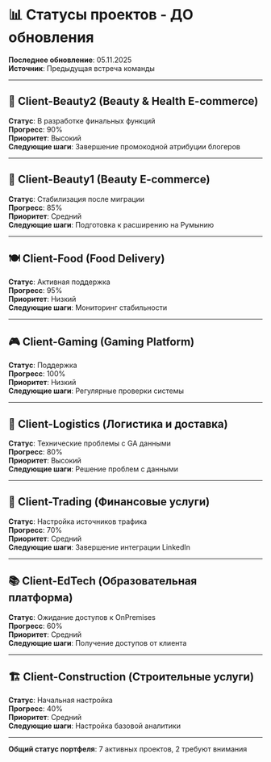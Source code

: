 # 📊 Статусы проектов - ДО обновления
**Последнее обновление**: 05.11.2025  
**Источник**: Предыдущая встреча команды

---

## 🧴 Client-Beauty2 (Beauty & Health E-commerce)
**Статус**: В разработке финальных функций  
**Прогресс**: 90%  
**Приоритет**: Высокий  
**Следующие шаги**: Завершение промокодной атрибуции блогеров

---

## 🌺 Client-Beauty1 (Beauty E-commerce)  
**Статус**: Стабилизация после миграции  
**Прогресс**: 85%  
**Приоритет**: Средний  
**Следующие шаги**: Подготовка к расширению на Румынию

---

## 🍽️ Client-Food (Food Delivery)
**Статус**: Активная поддержка  
**Прогресс**: 95%  
**Приоритет**: Низкий  
**Следующие шаги**: Мониторинг стабильности

---

## 🎮 Client-Gaming (Gaming Platform)
**Статус**: Поддержка  
**Прогресс**: 100%  
**Приоритет**: Низкий  
**Следующие шаги**: Регулярные проверки системы

---

## 🚚 Client-Logistics (Логистика и доставка)
**Статус**: Технические проблемы с GA данными  
**Прогресс**: 80%  
**Приоритет**: Высокий  
**Следующие шаги**: Решение проблем с данными

---

## 🔄 Client-Trading (Финансовые услуги)
**Статус**: Настройка источников трафика  
**Прогресс**: 70%  
**Приоритет**: Средний  
**Следующие шаги**: Завершение интеграции LinkedIn

---

## 📚 Client-EdTech (Образовательная платформа)
**Статус**: Ожидание доступов к OnPremises  
**Прогресс**: 60%  
**Приоритет**: Средний  
**Следующие шаги**: Получение доступов от клиента

---

## 🏗️ Client-Construction (Строительные услуги)
**Статус**: Начальная настройка  
**Прогресс**: 40%  
**Приоритет**: Средний  
**Следующие шаги**: Настройка базовой аналитики

---

**Общий статус портфеля**: 7 активных проектов, 2 требуют внимания
